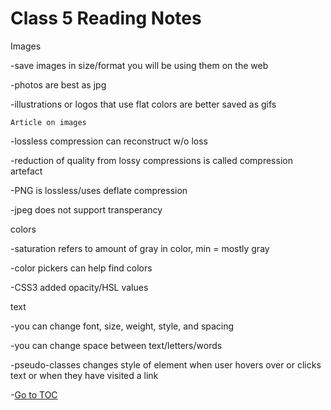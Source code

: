 # Class 5 Reading Notes

Images

-save images in size/format you will be using them on the web

-photos are best as jpg

-illustrations or logos that use flat colors are better saved as gifs

	Article on images

-lossless compression can reconstruct w/o loss

-reduction of quality from lossy compressions is called compression artefact

-PNG is lossless/uses deflate compression

-jpeg does not support transperancy


colors

-saturation refers to amount of gray in color, min = mostly gray

-color pickers can help find colors

-CSS3 added opacity/HSL values


text

-you can change font, size, weight, style, and spacing

-you can change space between text/letters/words

-pseudo-classes changes style of element when user hovers over or
clicks text or when they have visited a link

-[Go to TOC](README.md)
